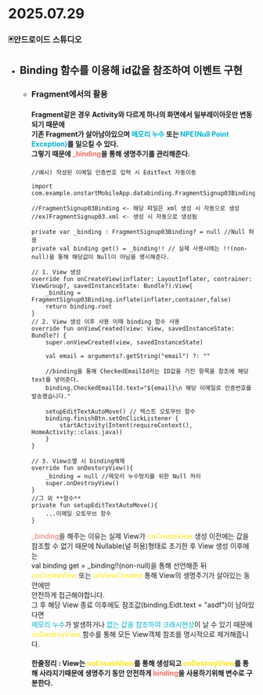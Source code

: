 # 2025.07.29
### 🃏안드로이드 스튜디오

- ## Binding 함수를 이용해 id값을 참조하여 이벤트 구현
  - ### Fragment에서의 활용
    #### Fragment같은 경우 Activity와 다르게 하나의 화면에서 일부레이아웃만 변동되기 때문에<br/>기존 Fragment가 살아남아있으며 <span style="color:#00B1D2">메모리 누수</span> 또는 <span style="color:#00B1D2">NPE(Null Point Exception)</span>를 일으킬 수 있다.<br>그렇기 때문에 <span style="color:#ed6f63">_binding</span>을 통해 생명주기를 관리해준다.

        
        //예시) 작성된 이메일 인증번호 입력 시 EditText 자동이동

        import com.example.onstartMobileApp.databinding.FragmentSignup03Binding

        //FragmentSignup03Binding <- 해당 파일은 xml 생성 시 자동으로 생성 
        //ex)FragmentSignup03.xml <- 생성 시 자동으로 생성됨

        private var _binding : FragmentSignup03Binding? = null //Null 허용
        private val binding get() = _binding!! // 실제 사용시에는 !!(non-null)을 통해 해당값이 Null이 아님을 명시해준다.
        
        // 1. View 생성
        override fun onCreateView(inflater: LayoutInflater, contrainer: ViewGroup?, savedInstanceState: Bundle?):View{
            _binding = FragmentSignup03Binding.inflate(inflater,container,false)
            return binding.root
        }
        // 2. View 생성 이후 사용 이때 binding 함수 사용
        override fun onViewCreated(view: View, savedInstanceState: Bundle?) {
            super.onViewCreated(view, savedInstanceState)

            val email = arguments?.getString("email") ?: ""

            //binding을 통해 CheckedEmailId라는 ID값을 가진 항목을 참조에 해당 text를 넣어준다.
            binding.CheckedEmailId.text="${email}\n 해당 이메일로 인증번호를 발송했습니다."

            setupEditTextAutoMove() // 텍스트 오토무브 함수
            binding.finishBtn.setOnClickListener {
                startActivity(Intent(requireContext(), HomeActivity::class.java))
            }
        }

        // 3. View소멸 시 binding해제
        override fun onDestoryView(){
            _binding = null //메모리 누수방지를 위한 Null 처리
            super.onDestroyView()
        }
        //그 외 **함수**
        private fun setupEditTextAutoMove(){
            ...이메일 오토무브 함수
        }
        
    <span style="color:#ed6f63">_binding</span>을 해주는 이유는 실제 View가 <span style="color : #FEE715">onCreateView</span> 생성 이전에는 값을 참조할 수 없기 때문에 Nullable(널 허용)형태로 초기한 후 View 생성 이후에는 <br/>val binding get = _binding!!(non-null)을 통해 선언해준 뒤 <br/><span style="color : #FEE715">onCreateView</span> 또는 <span style="color : #FEE715">onViewCreated</span> 통해 View의 생명주기가 살아있는 동안에만<br/>안전하게 접근해야합니다.<br/>그 후 해당 View 종료 이후에도 참조값(binding.Eidt.text = "asdf")이 남아있다면<br/><span style="color:#00B1D2">메모리 누수</span>가 발생하거나 <span style="color:#00B1D2">없는 값을 참조하여 크래시현상</span>이 날 수 있기 때문에 <span style="color : #FEE715">onDestroyView</span> 함수를 통해 모든 View객체 참조를 명시적으로 제거해줍니다.
    <br/>
    #### 한줄정리 : View는 <span style="color : #FEE715">onCreateView</span>를 통해 생성되고 <span style="color : #FEE715">onDestroyView</span>를 통해 사라지기때문에 생명주기 동안 안전하게 <span style="color:#ed6f63">binding</span>을 사용하기위해 변수로 구분한다.
